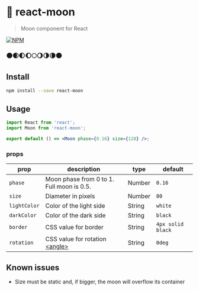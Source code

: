 # 🌚 react-moon

> Moon component for React

[![NPM](https://img.shields.io/npm/v/react-moon.svg)](https://www.npmjs.com/package/react-moon)

### 🌑🌒🌓🌔🌕🌖🌗🌘🌑

## Install

```bash
npm install --save react-moon
```

## Usage

```jsx
import React from 'react';
import Moon from 'react-moon';

export default () => <Moon phase={0.16} size={128} />;
```

### props

| prop         | description                                                                                | type   | default           |
| ------------ | ------------------------------------------------------------------------------------------ | ------ | ----------------- |
| `phase`      | Moon phase from 0 to 1. Full moon is 0.5.                                                  | Number | `0.16`            |
| `size`       | Diameter in pixels                                                                         | Number | `80`              |
| `lightColor` | Color of the light side                                                                    | String | `white`           |
| `darkColor`  | Color of the dark side                                                                     | String | `black`           |
| `border`     | CSS value for border                                                                       | String | `4px solid black` |
| `rotation`   | CSS value for rotation [\<angle\>](https://developer.mozilla.org/en-US/docs/Web/CSS/angle) | String | `0deg`            |

## Known issues

- Size must be static and, if bigger, the moon will overflow its container

